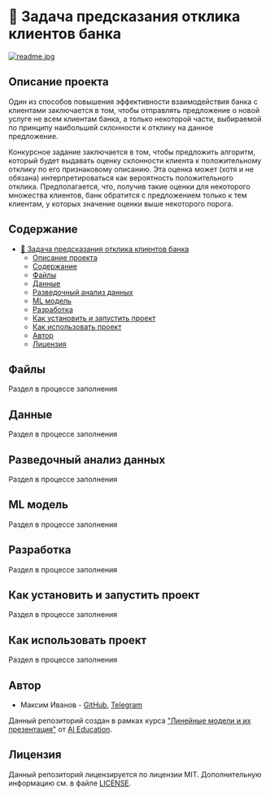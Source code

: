 # 🏦 Задача предсказания отклика клиентов банка
[![readme.jpg](https://anopic.ag/rBH1eeLq0d0KDZ2pPIpatAoMAnxYjQZ37jl3MFmf.jpg)](https://anopic.ag/rBH1eeLq0d0KDZ2pPIpatAoMAnxYjQZ37jl3MFmf.jpg)

## Описание проекта
Один из способов повышения эффективности взаимодействия банка с клиентами заключается в том, чтобы отправлять предложение о новой услуге не всем клиентам банка, а только некоторой части, выбираемой по принципу наибольшей склонности к отклику на данное предложение.

Конкурсное задание заключается в том, чтобы предложить алгоритм, который будет выдавать оценку склонности клиента к положительному отклику по его признаковому описанию. Эта оценка может (хотя и не обязана) интерпретироваться как вероятность положительного отклика. Предполагается, что, получив такие оценки для некоторого множества клиентов, банк обратится с предложением только к тем клиентам, у которых значение оценки выше некоторого порога.

## Содержание

- [🏦 Задача предсказания отклика клиентов банка](#-задача-предсказания-отклика-клиентов-банка)
  - [Описание проекта](#описание-проекта)
  - [Содержание](#содержание)
  - [Файлы](#файлы)
  - [Данные](#данные)
  - [Разведочный анализ данных](#разведочный-анализ-данных)
  - [ML модель](#ml-модель)
  - [Разработка](#разработка)
  - [Как установить и запустить проект](#как-установить-и-запустить-проект)
  - [Как использовать проект](#как-использовать-проект)
  - [Автор](#автор)
  - [Лицензия](#лицензия)

## Файлы

Раздел в процессе заполнения

## Данные

Раздел в процессе заполнения

## Разведочный анализ данных

Раздел в процессе заполнения

## ML модель

Раздел в процессе заполнения

## Разработка

Раздел в процессе заполнения

## Как установить и запустить проект

Раздел в процессе заполнения


## Как использовать проект

Раздел в процессе заполнения


## Автор
- Максим Иванов - [GitHub](https://github.com/moxeeem), [Telegram](https://t.me/fwznn_ql1d_8)

Данный репозиторий создан в рамках курса ["Линейные модели и их презентация"](https://stepik.org/course/177215) от [AI Education](https://stepik.org/users/628121134).

## Лицензия
Данный репозиторий лицензируется по лицензии MIT. Дополнительную информацию см. в файле [LICENSE](/LICENSE).


